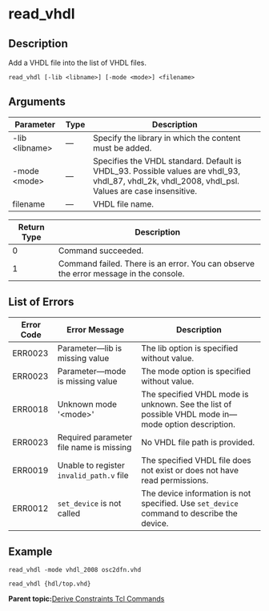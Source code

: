 # read\_vhdl

## Description

Add a VHDL file into the list of VHDL files.

``` {#CODEBLOCK_BZY_M2X_Z5B}
read_vhdl [-lib <libname>] [-mode <mode>] <filename>
```

## Arguments

|Parameter|Type|Description|
|---------|----|-----------|
|-lib &lt;libname&gt;|—|Specify the library in which the content must be added.|
|-mode &lt;mode&gt;|—|Specifies the VHDL standard. Default is VHDL\_93. Possible values are vhdl\_93, vhdl\_87, vhdl\_2k, vhdl\_2008, vhdl\_psl. Values are case insensitive.|
|filename|—|VHDL file name.|

|Return Type|Description|
|-----------|-----------|
|0|Command succeeded.|
|1|Command failed. There is an error. You can observe the error message in the console.|

## List of Errors

|Error Code|Error Message|Description|
|----------|-------------|-----------|
|ERR0023|Parameter—lib is missing value|The lib option is specified without value.|
|ERR0023|Parameter—mode is missing value|The mode option is specified without value.|
|ERR0018|Unknown mode '&lt;mode&gt;'|The specified VHDL mode is unknown. See the list of possible VHDL mode in—mode option description.|
|ERR0023|Required parameter file name is missing|No VHDL file path is provided.|
|ERR0019|Unable to register `invalid_path.v` file|The specified VHDL file does not exist or does not have read permissions.|
|ERR0012|`set_device` is not called|The device information is not specified. Use `set_device` command to describe the device.|

## Example

``` {#CODEBLOCK_CZY_M2X_Z5B}
read_vhdl -mode vhdl_2008 osc2dfn.vhd
```

``` {#CODEBLOCK_DZY_M2X_Z5B}
read_vhdl {hdl/top.vhd}
```

**Parent topic:**[Derive Constraints Tcl Commands](GUID-E8E3F99E-67E3-4A1C-A7FF-4408B37FDF2E.md)

